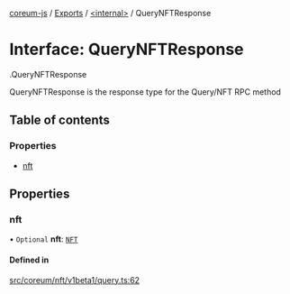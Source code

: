 [coreum-js](../README.md) / [Exports](../modules.md) / [<internal\>](../modules/internal_.md) / QueryNFTResponse

# Interface: QueryNFTResponse

[<internal>](../modules/internal_.md).QueryNFTResponse

QueryNFTResponse is the response type for the Query/NFT RPC method

## Table of contents

### Properties

- [nft](internal_.QueryNFTResponse.md#nft)

## Properties

### nft

• `Optional` **nft**: [`NFT`](../modules/internal_.md#nft)

#### Defined in

[src/coreum/nft/v1beta1/query.ts:62](https://github.com/PulsaraIO/coreum-js/blob/64a1208/src/coreum/nft/v1beta1/query.ts#L62)
